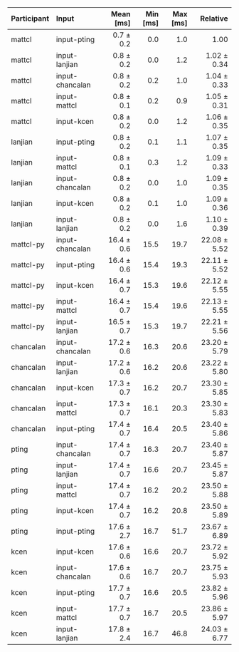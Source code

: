 | Participant | Input | Mean [ms] | Min [ms] | Max [ms] | Relative |
|:---|:---|---:|---:|---:|---:|
| mattcl | input-pting | 0.7 ± 0.2 | 0.0 | 1.0 | 1.00 |
| mattcl | input-lanjian | 0.8 ± 0.2 | 0.0 | 1.2 | 1.02 ± 0.34 |
| mattcl | input-chancalan | 0.8 ± 0.2 | 0.2 | 1.0 | 1.04 ± 0.33 |
| mattcl | input-mattcl | 0.8 ± 0.1 | 0.2 | 0.9 | 1.05 ± 0.31 |
| mattcl | input-kcen | 0.8 ± 0.2 | 0.0 | 1.2 | 1.06 ± 0.35 |
| lanjian | input-pting | 0.8 ± 0.2 | 0.1 | 1.1 | 1.07 ± 0.35 |
| lanjian | input-mattcl | 0.8 ± 0.1 | 0.3 | 1.2 | 1.09 ± 0.33 |
| lanjian | input-chancalan | 0.8 ± 0.2 | 0.0 | 1.0 | 1.09 ± 0.35 |
| lanjian | input-kcen | 0.8 ± 0.2 | 0.1 | 1.0 | 1.09 ± 0.36 |
| lanjian | input-lanjian | 0.8 ± 0.2 | 0.0 | 1.6 | 1.10 ± 0.39 |
| mattcl-py | input-chancalan | 16.4 ± 0.6 | 15.5 | 19.7 | 22.08 ± 5.52 |
| mattcl-py | input-pting | 16.4 ± 0.6 | 15.4 | 19.3 | 22.11 ± 5.52 |
| mattcl-py | input-kcen | 16.4 ± 0.7 | 15.3 | 19.6 | 22.12 ± 5.55 |
| mattcl-py | input-mattcl | 16.4 ± 0.7 | 15.4 | 19.6 | 22.13 ± 5.55 |
| mattcl-py | input-lanjian | 16.5 ± 0.7 | 15.3 | 19.7 | 22.21 ± 5.56 |
| chancalan | input-chancalan | 17.2 ± 0.6 | 16.3 | 20.6 | 23.20 ± 5.79 |
| chancalan | input-lanjian | 17.2 ± 0.6 | 16.2 | 20.6 | 23.22 ± 5.80 |
| chancalan | input-kcen | 17.3 ± 0.7 | 16.2 | 20.7 | 23.30 ± 5.85 |
| chancalan | input-mattcl | 17.3 ± 0.7 | 16.1 | 20.3 | 23.30 ± 5.83 |
| chancalan | input-pting | 17.4 ± 0.7 | 16.4 | 20.5 | 23.40 ± 5.86 |
| pting | input-chancalan | 17.4 ± 0.7 | 16.3 | 20.7 | 23.40 ± 5.87 |
| pting | input-lanjian | 17.4 ± 0.7 | 16.6 | 20.7 | 23.45 ± 5.87 |
| pting | input-mattcl | 17.4 ± 0.7 | 16.2 | 20.2 | 23.50 ± 5.88 |
| pting | input-kcen | 17.4 ± 0.7 | 16.2 | 20.8 | 23.50 ± 5.89 |
| pting | input-pting | 17.6 ± 2.7 | 16.7 | 51.7 | 23.67 ± 6.89 |
| kcen | input-kcen | 17.6 ± 0.6 | 16.6 | 20.7 | 23.72 ± 5.92 |
| kcen | input-chancalan | 17.6 ± 0.6 | 16.7 | 20.7 | 23.75 ± 5.93 |
| kcen | input-pting | 17.7 ± 0.7 | 16.6 | 20.5 | 23.82 ± 5.96 |
| kcen | input-mattcl | 17.7 ± 0.7 | 16.7 | 20.5 | 23.86 ± 5.97 |
| kcen | input-lanjian | 17.8 ± 2.4 | 16.7 | 46.8 | 24.03 ± 6.77 |
